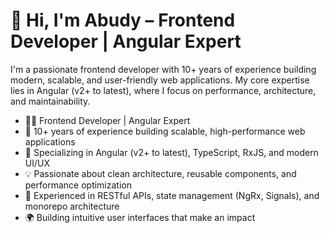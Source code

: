 <!-- <p align="center">
  <img width="460" height="300" src="http://www.fillmurray.com/460/300">
</p> -->

# 👋 Hi, I'm Abudy – Frontend Developer | Angular Expert
I'm a passionate frontend developer with 10+ years of experience building modern, scalable, and user-friendly web applications. My core expertise lies in Angular (v2+ to latest), where I focus on performance, architecture, and maintainability.

- 👨‍💻 Frontend Developer | Angular Expert
- 🚀 10+ years of experience building scalable, high-performance web applications
- 🎯 Specializing in Angular (v2+ to latest), TypeScript, RxJS, and modern UI/UX
- 💡 Passionate about clean architecture, reusable components, and performance optimization
- 🔧 Experienced in RESTful APIs, state management (NgRx, Signals), and monorepo architecture
- 🌍 Building intuitive user interfaces that make an impact


<!-- [![Anurag's GitHub stats](https://github-readme-stats.vercel.app/api?username=abudygold&show_icons=true&theme=dark)](https://github.com/anuraghazra/github-readme-stats) -->

